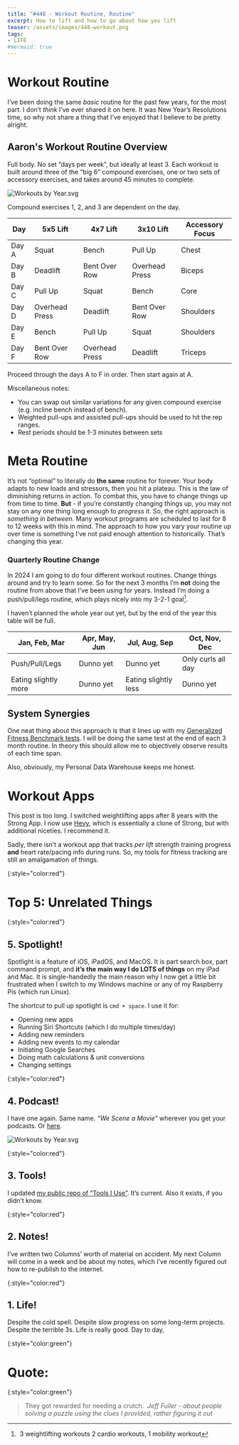 ```yaml
---
title: "#448 - Workout Routine, Routine"
excerpt: How to lift and how to go about how you lift
teaser: /assets/images/448-workout.png
tags: 
- LIFE
#mermaid: true
---
```


# Workout Routine

I’ve been doing the same *basic* routine for the past few years, for the most part. I don’t *think* I’ve ever shared it on here. It was New Year’s Resolutions time, so why not share a thing that I’ve enjoyed that I believe to be pretty alright.

## Aaron's Workout Routine Overview

Full body. No set “days per week”, but ideally at least 3. Each workout is built around three of the “big 6” compound exercises, one or two sets of accessory exercises, and takes around 45 minutes to complete. 

![Workouts by Year.svg](/assets/images/448-workout.png)

Compound exercises 1, 2, and 3 are dependent on the day.

| Day | 5x5 Lift | 4x7 Lift | 3x10 Lift | Accessory Focus |
| --- | --- | --- | --- | --- |
| Day A | Squat | Bench | Pull Up | Chest |
| Day B | Deadlift | Bent Over Row | Overhead Press | Biceps |
| Day C | Pull Up | Squat | Bench | Core |
| Day D | Overhead Press | Deadlift | Bent Over Row | Shoulders |
| Day E | Bench | Pull Up | Squat | Shoulders |
| Day F | Bent Over Row | Overhead Press | Deadlift | Triceps |

Proceed through the days A to F in order. Then start again at A. 

Miscellaneous notes:

- You can swap out similar variations for any given compound exercise (e.g. incline bench instead of bench).
- Weighted pull-ups and assisted pull-ups should be used to hit the rep ranges.
- Rest periods should be 1-3 minutes between sets

# Meta Routine

It’s not “optimal” to literally do **the same** routine for forever. Your body adapts to new loads and stressors, then you hit a plateau. This is the law of diminishing returns in action. To combat this, you have to change things up from time to time. **But** - if you’re constantly changing things up, you may not stay on any one thing long enough to *progress* it. So, the right approach is *something in between*. Many workout programs are scheduled to last for 8 to 12 weeks with this in mind. The approach to how you vary your routine up over time is something I’ve not paid enough attention to historically. That’s changing this year.

### Quarterly Routine Change

In 2024 I am going to do four different workout routines. Change things around and try to learn some. So for the next 3 months I’m **not** doing the routine from above that I’ve been using for years. Instead I’m doing a push/pull/legs routine, which plays nicely into my 3-2-1 goal[^1]. 

I haven’t planned the whole year out yet, but by the end of the year this table will be full.

| Jan, Feb, Mar | Apr, May, Jun | Jul, Aug, Sep | Oct, Nov, Dec |
| --- | --- | --- | --- |
| Push/Pull/Legs | Dunno yet | Dunno yet | Only curls all day |
| Eating slightly more | Dunno yet | Eating slightly less | Dunno yet |

## System Synergies

One neat thing about this approach is that it lines up with my [Generalized Fitness Benchmark tests](https://aarongilly.com/379/). I will be doing the same test at the end of each 3 month routine. In theory this should allow me to objectively observe results of each time span. 

Also, obviously, my Personal Data Warehouse keeps me honest. 

# Workout Apps

This post is too long. I switched weightlifting apps after 8 years with the Strong App. I now use [Hevy](https://www.hevyapp.com), which is essentially a clone of Strong, but with additional niceties. I recommend it.

Sadly, there isn’t a workout app that tracks *per lift* strength training progress **and** heart rate/pacing info during runs. So, my tools for fitness tracking are still an amalgamation of things.

{:style="color:red"}

# Top 5: Unrelated Things

{:style="color:red"}

## 5. Spotlight!

Spotlight is a feature of iOS, iPadOS, and MacOS. It is part search box, part command prompt, and **it’s the main way I do LOTS of things** on my iPad and Mac. It is single-handedly the main reason why I now get a little bit frustrated when I switch to my Windows machine or any of my Raspberry Pis (which run Linux).

The shortcut to pull up spotlight is `cmd + space`. I use it for:

- Opening new apps
- Running Siri Shortcuts (which I do multiple times/day)
- Adding new reminders
- Adding new events to my calendar
- Initiating Google Searches
- Doing math calculations & unit conversions
- Changing settings

{:style="color:red"}

## 4. Podcast!

I have one again. Same name. *“We Scene a Movie”* wherever you get your podcasts. Or [here](https://shows.acast.com/we-scene-a-movie).

![Workouts by Year.svg](/assets/images/448-pod.png)

{:style="color:red"}

## 3. Tools!

I updated [my public repo of “Tools I Use”](https://www.notion.so/41615f02a1cf4f5e80f29261a5484579?pvs=21). It’s current. Also it exists, if you didn’t know.

{:style="color:red"}

## 2. Notes!

I’ve written two Columns’ worth of material on accident. My next Column will come in a week and be about my notes, which I’ve recently figured out how to re-publish to the internet.

{:style="color:red"}

## 1. Life!

Despite the cold spell. Despite slow progress on some long-term projects. Despite the terrible 3s. Life is really good. Day to day, 

{:style="color:green"}

# **Quote:**

{:style="color:green"}

> They got rewarded for needing a crutch. 
> <cite>Jeff Fuller - about people solving a puzzle using the clues I provided, rather figuring it out </cite>

[^1]: 3 weightlifting workouts 2 cardio workouts, 1 mobility workout
